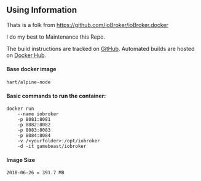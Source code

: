 ## Using Information
Thats is a folk from https://github.com/ioBroker/ioBroker.docker

I do my best to  Maintenance this Repo.

The build instructions are tracked on [GitHub][this.project_github_url].
Automated builds are hosted on [Docker Hub][this.project_docker_hub_url].

#### Base docker image

    hart/alpine-node

#### Basic commands to run the container:

    docker run 
        --name iobroker 
        -p 8081:8081 
        -p 8082:8082 
        -p 8083:8083 
        -p 8084:8084  
        -v /<yourfolder>:/opt/iobroker
        -d -it gamebeast/iobroker

#### Image Size
    2018-06-26 = 391.7 MB
[this.project_docker_hub_url]: https://hub.docker.com/r/gamebeast/iobroker/
[this.project_github_url]: https://github.com/gamebeast2k/ioBroker.docker
